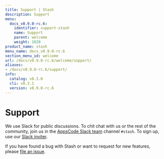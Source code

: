 ```yaml
---
title: Support | Stash
description: Support
menu:
  docs_v0.9.0-rc.6:
    identifier: support-stash
    name: Support
    parent: welcome
    weight: 1020
product_name: stash
menu_name: docs_v0.9.0-rc.6
section_menu_id: welcome
url: /docs/v0.9.0-rc.6/welcome/support/
aliases:
- /docs/v0.9.0-rc.6/support/
info:
  catalog: v0.3.0
  cli: v0.3.1
  version: v0.9.0-rc.6
---
```


# Support

We use Slack for public discussions. To chit chat with us or the rest of the community, join us in the [AppsCode Slack team](https://appscode.slack.com/messages/C8NCX6N23/details/) channel `#stash`. To sign up, use our [Slack inviter](https://slack.appscode.com/).

If you have found a bug with Stash or want to request for new features, please [file an issue](https://github.com/stashed/stash/issues/new).

